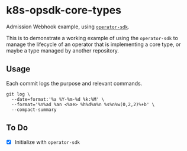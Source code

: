 # k8s-opsdk-core-types

Admission Webhook example, using [`operator-sdk`](https://github.com/operator-framework/operator-sdk).

This is to demonstrate a working example of using the `operator-sdk` to manage
the lifecycle of an operator that is implementing a core type,
or maybe a type managed by another repository.

## Usage

Each commit logs the purpose and relevant commands.

```shell
git log \
  --date=format:'%a %Y-%m-%d %k:%M' \
  --format='%n%ad %an <%ae> %h%d%n%n %s%n%w(0,2,2)%+b' \
  --compact-summary
```

## To Do

- [x] Initialize with `operator-sdk`
